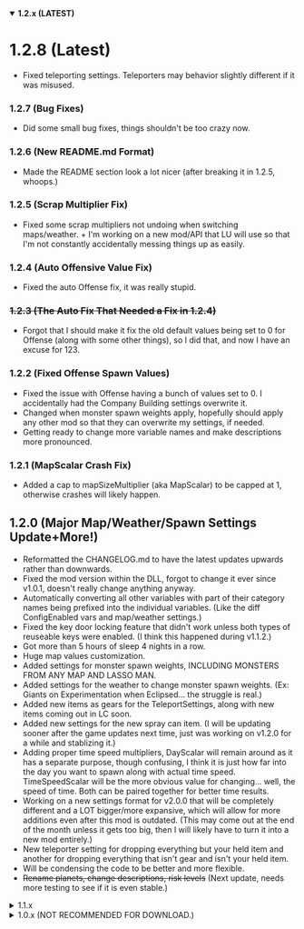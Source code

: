 
<details open>
<summary>
<b>
1.2.x (LATEST)
</b>
</summary>
<h1 id="1-2-8-latest">1.2.8 (Latest)</h1>
<ul>
<li>Fixed teleporting settings. Teleporters may behavior slightly different if it was misused.</li>
</ul>
<h3 id="1-2-7-latest">1.2.7 (Bug Fixes)</h3>
<ul>
<li>Did some small bug fixes, things shouldn't be too crazy now.</li>
</ul>
<h3 id="1-2-6-new-readme-md-format-">1.2.6 (New README.md Format)</h3>
<ul>
<li>Made the README section look a lot nicer (after breaking it in 1.2.5, whoops.)</li>
</ul>
<h3 id="1-2-5-scrap-multiplier-fix-">1.2.5 (Scrap Multiplier Fix)</h3>
<ul>
<li>Fixed some scrap multipliers not undoing when switching maps/weather. + I'm working on a new mod/API that LU will use so that I'm not constantly accidentally messing things up as easily.</li>
</ul>
<h3 id="1-2-4-auto-offensive-value-fix-">1.2.4 (Auto Offensive Value Fix)</h3>
<ul>
<li>Fixed the auto Offense fix, it was really stupid.</li>
</ul>
<h3 id="-1-2-3-the-auto-fix-that-needed-a-fix-in-1-2-4-"><del>1.2.3 (The Auto Fix That Needed a Fix in 1.2.4)</del></h3>
<ul>
<li>Forgot that I should make it fix the old default values being set to 0 for Offense (along with some other things), so I did that, and now I have an excuse for 123.</li>
</ul>
<h3 id="1-2-2-fixed-offense-spawn-values-">1.2.2 (Fixed Offense Spawn Values)</h3>
<ul>
<li>Fixed the issue with Offense having a bunch of values set to 0. I accidentally had the Company Building settings overwrite it.</li>
<li>Changed when monster spawn weights apply, hopefully should apply any other mod so that they can overwrite my settings, if needed.</li>
<li>Getting ready to change more variable names and make descriptions more pronounced.</li>
</ul>
<h3 id="1-2-1-mapscalar-crash-fix-">1.2.1 (MapScalar Crash Fix)</h3>
<ul>
<li>Added a cap to mapSizeMultiplier (aka MapScalar) to be capped at 1, otherwise crashes will likely happen.</li>
</ul>
<h2 id="1-2-0-major-map-weather-spawn-settings-update-more-">1.2.0 (Major Map/Weather/Spawn Settings Update+More!)</h2>
<ul>
<li>Reformatted the CHANGELOG.md to have the latest updates upwards rather than downwards.</li>
<li>Fixed the mod version within the DLL, forgot to change it ever since v1.0.1, doesn't really change anything anyway.</li>
<li>Automatically converting all other variables with part of their category names being prefixed into the individual variables. (Like the diff ConfigEnabled vars and map/weather settings.)</li>
<li>Fixed the key door locking feature that didn't work unless both types of reuseable keys were enabled. (I think this happened during v1.1.2.)</li>
<li>Got more than 5 hours of sleep 4 nights in a row.</li>
<li>Huge map values customization.</li>
<li>Added settings for monster spawn weights, INCLUDING MONSTERS FROM ANY MAP AND LASSO MAN.</li>
<li>Added settings for the weather to change monster spawn weights. (Ex: Giants on Experimentation when Eclipsed... the struggle is real.)</li>
<li>Added new items as gears for the TeleportSettings, along with new items coming out in LC soon.</li>
<li>Added new settings for the new spray can item. (I will be updating sooner after the game updates next time, just was working on v1.2.0 for a while and stablizing it.)</li>
<li>Adding proper time speed multipliers, DayScalar will remain around as it has a separate purpose, though confusing, I think it is just how far into the day you want to spawn along with actual time speed. TimeSpeedScalar will be the more obvious value for changing... well, the speed of time. Both can be paired together for better time results.</li>
<li>Working on a new settings format for v2.0.0 that will be completely different and a LOT bigger/more expansive, which will allow for more additions even after this mod is outdated. (This may come out at the end of the month unless it gets too big, then I will likely have to turn it into a new mod entirely.)</li>
<li>New teleporter setting for dropping everything but your held item and another for dropping everything that isn't gear and isn't your held item.</li>
<li>Will be condensing the code to be better and more flexible.</li>
<li><del>Rename planets, change descriptions, risk levels</del> (Next update, needs more testing to see if it is even stable.)</li>
</ul>
</details>
<details>
<summary>1.1.x</summary>
<h3 id="1-1-2-the-light-i-see-the-light-">1.1.2 (The Light, I See the Light!)</h3>
<ul>
<li>Made the CHANGELOG.md nicer looking to show all of my updates and idiocy.</li>
<li>Forgot to re-add the config folder with the new changes.</li>
<li>Also not entirely sure if the DLL properly applied in v1.1.1, so I confirmed it applied in this version.</li>
<li>Goodnight, ladies and gentlemen, I will finally get some sleep. (Updates will no longer be rushed since the mod is already fulfilling its purpose of being able to edit a bunch of the games variables.)</li>
</ul>
<h3 id="-1-1-1-dll-might-not-have-been-updated-do-not-download-"><del>1.1.1 (DLL might not have been updated, do not download.)</del></h3>
<ul>
<li>Fixed CHANGELOG.md again... (Reminder, I'm getting sleep now.)</li>
</ul>
<h2 id="1-1-0-dayscalar-update-">1.1.0 (DayScalar Update)</h2>
<ul>
<li>Made things EXTREMELY compatible with other mods, so only if you have values changed from their default values will it actually apply ANY changes for that thing unless it is messes with another value that is modified that directly ties with it in the code.</li>
<li>Fixed DayScalar (It was originally supposed to be removed, but I accidentally left it in along with code that errors MapMultipliers (and WeatherMultipliers if enabled) because of some config values I also removed, it was because it needed more testing, but I will leave it as it is until 1.2.0.)</li>
<li>Readded my pre-release DayScalar values for each map.</li>
<li>Added DayScalar per weather type. (You could make Eclipses long and insufferable, great idea, yes yes.)</li>
<li>Fixed both README.md and CHANGELOG.md files to reflect recent changes.</li>
<li>I'm getting more than 5 hours of sleep! (Greatest feature... starting today.)</li>
</ul>
</details>
<details>
<summary>1.0.x (NOT RECOMMENDED FOR DOWNLOAD.)</summary>
<h3 id="-1-0-3-manual-instruction-fix-"><del>1.0.3 (Manual Instruction Fix)</del></h3>
<ul>
<li>Fixed the Manual Installation instructions for the fixed config file structure. No redownload/update required.</li>
</ul>
<h3 id="-1-0-2-default-config-fix-"><del>1.0.2 (Default Config Fix)</del></h3>
<ul>
<li>Fixed the default config files from being directly in the BepInEx/config folder, will now be in BepInEx/config/LethalUtilities upon download, I was sleep deprived and didn't see documentation, apologies for any inconveniences. Updates for v45 will be coming out soon.</li>
</ul>
<h3 id="-1-0-1-config-file-discrepancy-do-not-download-"><del>1.0.1 (Config file discrepancy, do not download.)</del></h3>
<ul>
<li>Moved all ConfigEnabled from ConfigSettings to each individual config for simplicity. It still won't execute any code other than the settings, which won't interfere with any mods.</li>
<li>Also added the default config files so you don't have to load the game up first.</li>
</ul>
<h1 id="1-0-0-release-">1.0.0 (Release)</h1>
<p>Funnily enough, more stable than every version up to 1.1.1.</p>
<ul>
<li>Initial release.</li>
</ul>
</details>